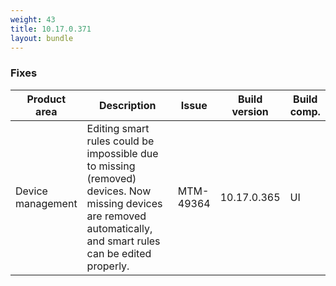 ```yaml
---
weight: 43
title: 10.17.0.371
layout: bundle
---
```


<!--10.17.0.365 - 10.17.0.371-->


### Fixes

<table>
<colgroup>
<col style="width: 15%;">
<col style="width:50%;">
<col style="width: 10%;">
<col style="width: 12%;">
<col style="width: 13%;">
</colgroup>
<thead><tr>
<th>
Product area</th>
<th>
Description</th>
<th>
Issue</th>
<th>
Build version</th>
<th>Build comp.</th>
</tr>
</thead><tbody>

<tr>
<td>Device management</td>
<td>Editing smart rules could be impossible due to missing (removed) devices. Now missing devices are removed automatically, and smart rules can be edited properly.</td>
<td>MTM-49364</td>
<td>10.17.0.365</td>
<td>UI</td>
</tr>

</tbody></table>
